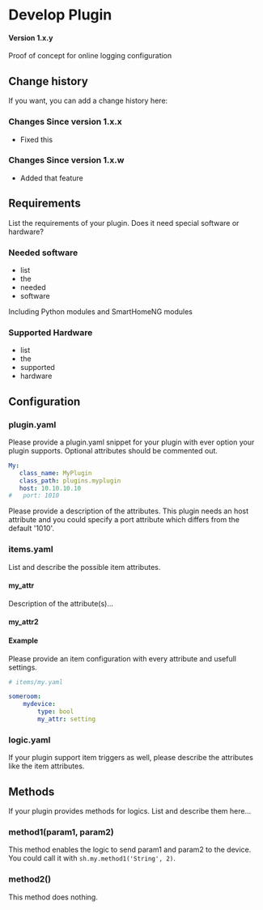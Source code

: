 # Develop Plugin

#### Version 1.x.y

Proof of concept for online logging configuration

## Change history

If you want, you can add a change history here:

### Changes Since version 1.x.x

- Fixed this

### Changes Since version 1.x.w

- Added that feature


## Requirements

List the requirements of your plugin. Does it need special software or hardware?

### Needed software

* list
* the
* needed
* software

Including Python modules and SmartHomeNG modules

### Supported Hardware

* list
* the
* supported
* hardware

## Configuration

### plugin.yaml

Please provide a plugin.yaml snippet for your plugin with ever option your plugin supports. Optional attributes should be commented out.

```yaml
My:
   class_name: MyPlugin
   class_path: plugins.myplugin
   host: 10.10.10.10
#   port: 1010
```

Please provide a description of the attributes.
This plugin needs an host attribute and you could specify a port attribute which differs from the default '1010'.

### items.yaml

List and describe the possible item attributes.

#### my_attr

Description of the attribute(s)...

#### my_attr2

#### Example

Please provide an item configuration with every attribute and usefull settings.

```yaml
# items/my.yaml

someroom:
    mydevice:
        type: bool
        my_attr: setting
```

### logic.yaml
If your plugin support item triggers as well, please describe the attributes like the item attributes.


## Methods
If your plugin provides methods for logics. List and describe them here...

### method1(param1, param2)
This method enables the logic to send param1 and param2 to the device. You could call it with `sh.my.method1('String', 2)`.

### method2()
This method does nothing.
